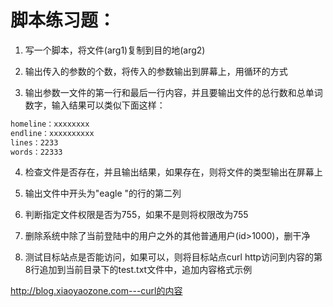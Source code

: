 # 脚本练习题：

1. 写一个脚本，将文件(arg1)复制到目的地(arg2)

2. 输出传入的参数的个数，将传入的参数输出到屏幕上，用循环的方式

3. 输出参数一文件的第一行和最后一行内容，并且要输出文件的总行数和总单词数字，输入结果可以类似下面这样：

```bash
homeline：xxxxxxxx
endline：xxxxxxxxxx
lines：2233
words：22333
```

4. 检查文件是否存在，并且输出结果，如果存在，则将文件的类型输出在屏幕上

5. 输出文件中开头为"eagle "的行的第二列

6. 判断指定文件权限是否为755，如果不是则将权限改为755

7. 删除系统中除了当前登陆中的用户之外的其他普通用户(id>1000)，删干净

8. 测试目标站点是否能访问，如果可以，则将目标站点curl http访问到内容的第8行追加到当前目录下的test.txt文件中，追加内容格式示例
   
http://blog.xiaoyaozone.com---curl的内容

